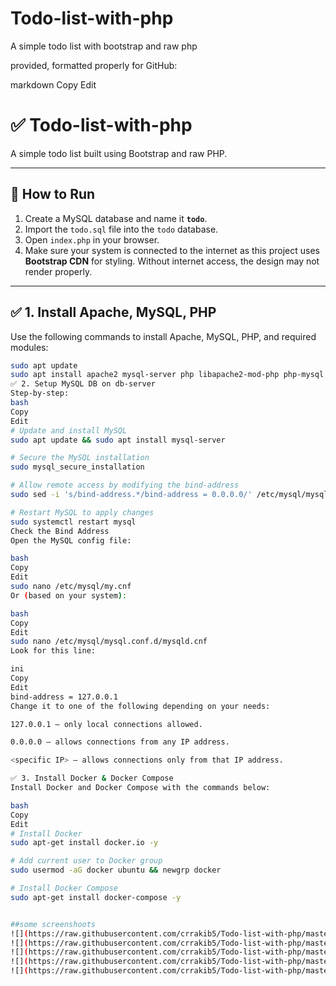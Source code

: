 # Todo-list-with-php
A simple todo list with bootstrap and raw php

provided, formatted properly for GitHub:

markdown
Copy
Edit
# ✅ Todo-list-with-php

A simple todo list built using Bootstrap and raw PHP.

---

## 🚀 How to Run

1. Create a MySQL database and name it **`todo`**.
2. Import the `todo.sql` file into the `todo` database.
3. Open `index.php` in your browser.
4. Make sure your system is connected to the internet as this project uses **Bootstrap CDN** for styling. Without internet access, the design may not render properly.

---

## ✅ 1. Install Apache, MySQL, PHP

Use the following commands to install Apache, MySQL, PHP, and required modules:

```bash
sudo apt update
sudo apt install apache2 mysql-server php libapache2-mod-php php-mysql unzip -y
✅ 2. Setup MySQL DB on db-server
Step-by-step:
bash
Copy
Edit
# Update and install MySQL
sudo apt update && sudo apt install mysql-server

# Secure the MySQL installation
sudo mysql_secure_installation

# Allow remote access by modifying the bind-address
sudo sed -i 's/bind-address.*/bind-address = 0.0.0.0/' /etc/mysql/mysql.conf.d/mysqld.cnf

# Restart MySQL to apply changes
sudo systemctl restart mysql
Check the Bind Address
Open the MySQL config file:

bash
Copy
Edit
sudo nano /etc/mysql/my.cnf
Or (based on your system):

bash
Copy
Edit
sudo nano /etc/mysql/mysql.conf.d/mysqld.cnf
Look for this line:

ini
Copy
Edit
bind-address = 127.0.0.1
Change it to one of the following depending on your needs:

127.0.0.1 — only local connections allowed.

0.0.0.0 — allows connections from any IP address.

<specific IP> — allows connections only from that IP address.

✅ 3. Install Docker & Docker Compose
Install Docker and Docker Compose with the commands below:

bash
Copy
Edit
# Install Docker
sudo apt-get install docker.io -y

# Add current user to Docker group
sudo usermod -aG docker ubuntu && newgrp docker

# Install Docker Compose
sudo apt-get install docker-compose -y


##some screenshoots
![](https://raw.githubusercontent.com/crrakib5/Todo-list-with-php/master/screenshoots/Screenshot%20(303).png)
![](https://raw.githubusercontent.com/crrakib5/Todo-list-with-php/master/screenshoots/Screenshot%20(304).png)
![](https://raw.githubusercontent.com/crrakib5/Todo-list-with-php/master/screenshoots/Screenshot%20(305).png)
![](https://raw.githubusercontent.com/crrakib5/Todo-list-with-php/master/screenshoots/Screenshot%20(306).png)
![](https://raw.githubusercontent.com/crrakib5/Todo-list-with-php/master/screenshoots/Screenshot%20(307).png)
